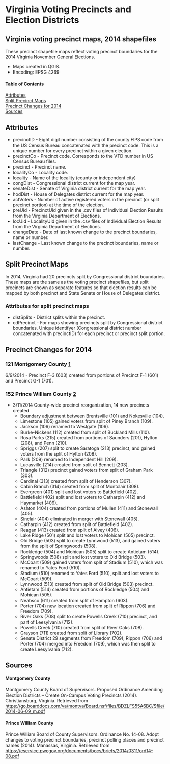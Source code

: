 # Virginia Voting Precincts and Election Districts
## Virginia voting precinct maps, 2014 shapefiles
These precinct shapefile maps reflect voting precinct boundaries for the 2014 Virginia November General Elections.
* Maps created in QGIS.
* Encoding: EPSG 4269
#### Table of Contents
[Attributes](#attributes)  
[Split Precinct Maps](#split-precinct-maps)  
[Precinct Changes for 2014](#precinct-changes-for-2014)  
[Sources](#sources)
<a name="attributes"/>
## Attributes
* precinctID - Eight digit number consisting of the county FIPS code from the US Census Bureau concatenated with the precinct code. This is a unique number for every precinct within a given election.
* precinctCo - Precinct code. Corresponds to the VTD number in US Census Bureau files.
* precinct - Precinct name.
* localityCo - Locality code.
* locality - Name of the locality (county or independent city)
* congDist - Congressional district current for the map year.
* senateDist - Senate of Virginia district current for the map year.
* hodDist - House of Delegates district current for the map year.
* actVoters - Number of active registered voters in the precinct (or split precinct portion) at the time of the election.
* preUid - PrecinctUid given in the .csv files of Individual Election Results from the Virginia Department of Elections.
* locUid - LocalityUid given in the .csv files of Individual Election Results from the Virginia Department of Elections.
* changeDate - Date of last known change to the precinct boundaries, name or number.
* lastChange - Last known change to the precinct boundaries, name or number.  
## Split Precinct Maps
In 2014, Virginia had 20 precincts split by Congressional district boundaries. These maps are the same as the voting precinct shapefiles, but split precincts are shown as separate features so that election results can be mapped by both precinct and State Senate or House of Delegates district.
### Attributes for split precinct maps
* distSplits - District splits within the precinct.
* cdPrecinct - For maps showing precincts split by Congressional district boundaries. Unique identifyer (Congressional district number concatenated with precinctID) for each precinct or precinct split portion.  
## Precinct Changes for 2014
### 121 Montgomery County [1](#montgomery-county)
6/9/2014 - Precinct F-3 (603) created from portions of Precinct F-1 (601) and Precinct G-1 (701).  
### 152 Prince William County [2](#prince-william-county)
- 3/11/2014 County-wide precinct reorganization, 14 new precincts created
	- Boundary adjustment between Brentsville (101) and Nokesville (104).  
	- Limestone (105) gained voters from split of Piney Branch (109).  
	- Jackson (106) renamed to Westgate (106).  
	- Burke-Nickens (112) created from split of Buckland Mills (110).  
	- Rosa Parks (215) created from portions of Saunders (201), Hylton (208), and Penn (210).  
	- Spriggs (207) split to create Saratoga (213) precinct, and gained voters from the split of Hylton (208).  
	- Park (209) renamed to Independent Hill (209).  
	- Lucasville (214) created from split of Bennett (203).  
	- Triangle (312) precinct gained voters from split of Graham Park (303).  
	- Cardinal (313) created from split of Henderson (307).  
	- Cabin Branch (314) created from split of Montclair (308).  
	- Evergreen (401) split and lost voters to Battlefield (402).  
	- Battlefield (402) split and lost voters to Catharpin (412) and Haymarket (409).  
	- Ashton (404) created from portions of Mullen (411) and Stonewall (405).  
	- Sinclair (404) eliminated in merger with Stonewall (405).  
	- Catharpin (412) created from split of Battlefield (402).  
	- Reagan (413) created from split of Alvey (406).  
	- Lake Ridge (501) split and lost voters to Mohican (505) precinct.  
	- Old Bridge (503) split to create Lynnwood (513), and gained voters from the split of Springwoods (508).  
	- Rockledge (504) and Mohican (505) split to create Antietam (514).  
	- Springwoods (508) split and lost voters to Old Bridge (503).  
	- McCoart (509) gained voters from split of Stadium (510), which was renamed to Yates Ford (510).  
	- Stadium (510) renamed to Yates Ford (510), split and lost voters to McCoart (509).  
	- Lynnwood (513) created from split of Old Bridge (503) precinct.  
	- Antietam (514) created from portions of Rockledge (504) and Mohican (505).  
	- Neabsco (611) created from split of Hampton (603).  
	- Porter (704) new location created from split of Rippon (706) and Freedom (709).  
	- River Oaks (708) split to create Powells Creek (710) precinct, and part of Leesylvania (712).  
	- Powells Creek (710) created from split of River Oaks (708).  
	- Grayson (711) created from split of Library (702).  
	- Senate District 29 segments from Freedom (709), Rippon (706) and Porter (704) merged into Freedom (709), which was then split to create Leesylvania (712).  
## Sources
#### Montgomery County
Montgomery County Board of Supervisors. Proposed Ordinance Amending Election Districts – Create On-Campus Voting Precincts (2014). Christiansburg, Virginia. Retrieved from https://go.boarddocs.com/va/montva/Board.nsf/files/BDZLFS55A6BC/$file/2014-06-09_m.pdf
#### Prince William County
Prince William Board of County Supervisors. Ordinance No. 14-08. Adopt changes to voting precinct boundaries, precinct polling places and precinct names (2014). Manassas, Virginia. Retrieved from https://eservice.pwcgov.org/documents/bocs/briefs/2014/0311/ord14-08.pdf